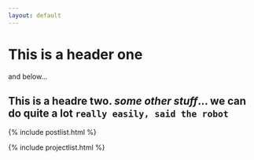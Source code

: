 ```yaml
---
layout: default
---
```


<div class="home">

# This is a header one
and below...
## This is a headre two. *some other stuff*... we **can do quite a lot** `really easily, said the robot`
  {% include postlist.html %}

  {% include projectlist.html %}

</div>
